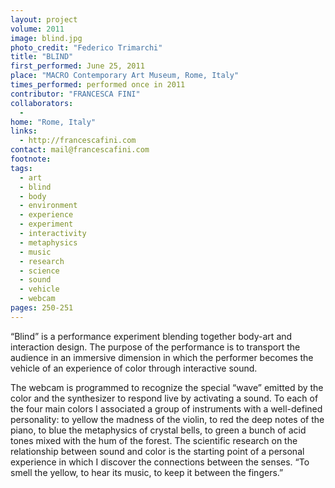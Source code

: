 ```yaml
---
layout: project
volume: 2011
image: blind.jpg
photo_credit: "Federico Trimarchi"
title: "BLIND"
first_performed: June 25, 2011
place: "MACRO Contemporary Art Museum, Rome, Italy"
times_performed: performed once in 2011
contributor: "FRANCESCA FINI"
collaborators: 
  - 
home: "Rome, Italy"
links: 
  - http://francescafini.com
contact: mail@francescafini.com
footnote: 
tags: 
  - art
  - blind
  - body
  - environment
  - experience
  - experiment
  - interactivity
  - metaphysics
  - music
  - research
  - science
  - sound
  - vehicle
  - webcam
pages: 250-251
---
```


“Blind” is a performance experiment blending together body-art and interaction design. The purpose of the performance is to transport the audience in an immersive dimension in which the performer becomes the vehicle of an experience of color through interactive sound. 

The webcam is programmed to recognize the special “wave” emitted by the color and the synthesizer to respond live by activating a sound. To each of the four main colors I associated a group of instruments with a well-defined personality: to yellow the madness of the violin, to red the deep notes of the piano, to blue the metaphysics of crystal bells, to green a bunch of acid tones mixed with the hum of the forest. The scientific research on the relationship between sound and color is the starting point of a personal experience in which I discover the connections between the senses. “To smell the yellow, to hear its music, to keep it between the fingers.”
